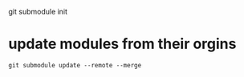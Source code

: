 git submodule init

# update modules from their orgins
```
git submodule update --remote --merge
```
